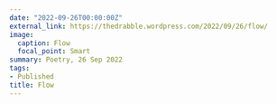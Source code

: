 ```yaml
---
date: "2022-09-26T00:00:00Z"
external_link: https://thedrabble.wordpress.com/2022/09/26/flow/
image:
  caption: Flow 
  focal_point: Smart
summary: Poetry, 26 Sep 2022
tags:
- Published
title: Flow
---
```

<!--
#Photo by <a href="https://unsplash.com/@bradleycdunn?utm_source=unsplash&utm_medium=referral&utm_content=creditCopyText">Bradley Dunn</a> on <a href="https://unsplash.com/@bradleycdunn?utm_source=unsplash&utm_medium=referral&utm_content=creditCopyText">Unsplash</a>
-->